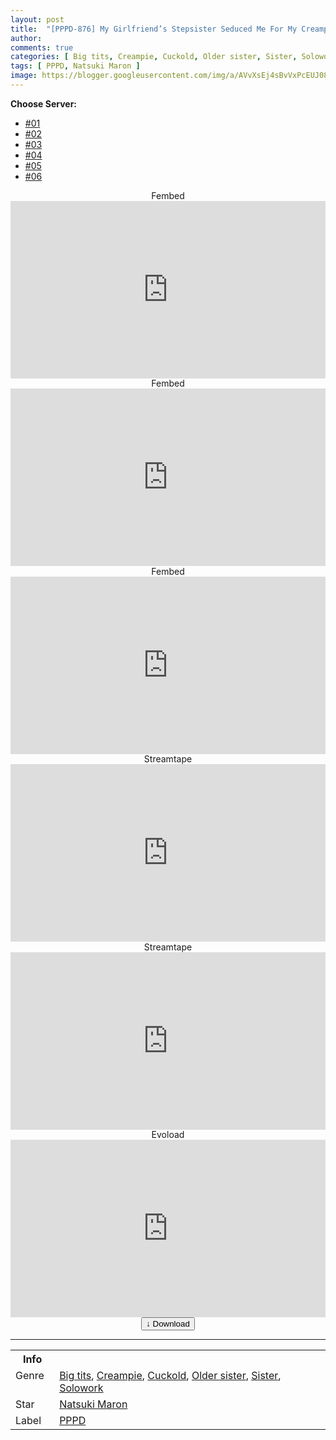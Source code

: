 ```yaml
---
layout: post
title:  "[PPPD-876] My Girlfriend’s Stepsister Seduced Me For My Creampie With Her Big Tits – Maron Natsuki"
author:
comments: true
categories: [ Big tits, Creampie, Cuckold, Older sister, Sister, Solowork ]
tags: [ PPPD, Natsuki Maron ]
image: https://blogger.googleusercontent.com/img/a/AVvXsEj4sBvVxPcEUJ08-9I4T9XylvYF_k-k-u7n3i_ZoeOr-vW7L7bFr3919e2TXjbbUBqD1WwxRFAzdrLMBrzlmykfGDV58CwUruB9E4RdENb7qo8QKWsaw6W7Hya3jeI4cAyaZpG2rmfPhCJUN3lU4IyWEGSJ4C0F_BWq6ic40J9QH9sxkbbJv9VDn5IC=s16000
---
```


<div id="utb">
<b>Choose Server:</b>
<ul id="udltb">
<li><a href="#tab1">#01</a></li>
<li><a href="#tab2">#02</a></li>
<li><a href="#tab3">#03</a></li>
<li><a href="#tab4">#04</a></li>
<li><a href="#tab5">#05</a></li>
<li><a href="#tab6">#06</a></li>
</ul>
<div id="udlctn">
<div id="tab1">
<!--- #01 Start --->
<center>Fembed</center>
<div style="padding-bottom:56.25%; position:relative; display:block; width: 100%">
  <iframe width="100%" height="100%"
    src="https://vid21.vip/v/eemg3t-l2mexn1k"
    frameborder="0" allowfullscreen="" style="position:absolute; top:0; left: 0">
  </iframe>
</div>
<!--- #01 End --->
</div>
<div id="tab2">
<!--- #02 Start --->
<center>Fembed</center>
<div style="padding-bottom:56.25%; position:relative; display:block; width: 100%">
  <iframe width="100%" height="100%"
    src="https://asianclub.tv/v/w5l08unmrkk70d3"
    frameborder="0" allowfullscreen="" style="position:absolute; top:0; left: 0">
  </iframe>
</div>
<!--- #02 End --->
</div>
<div id="tab3">
<!--- #03 Start --->
<center>Fembed</center>
<div style="padding-bottom:56.25%; position:relative; display:block; width: 100%">
  <iframe width="100%" height="100%"
    src="https://diasfem.com/v/nn0p2h2x52r6z7m"
    frameborder="0" allowfullscreen="" style="position:absolute; top:0; left: 0">
  </iframe>
</div>
<!--- #03 End --->
</div>
<div id="tab4">
<!--- #04 Start --->
<center>Streamtape</center>
<div style="padding-bottom:56.25%; position:relative; display:block; width: 100%">
  <iframe width="100%" height="100%"
    src="https://streamtape.com/e/mP3LMXALOpi2jg/PPPD-876.mp4"
    frameborder="0" allowfullscreen="" style="position:absolute; top:0; left: 0">
  </iframe>
</div>
<!--- #04 End --->
</div>
<div id="tab5">
<!--- #05 Start --->
<center>Streamtape</center>
<div style="padding-bottom:56.25%; position:relative; display:block; width: 100%">
  <iframe width="100%" height="100%"
    src="https://streamtape.com/e/bKd2J92Xy7uPgqo"
    frameborder="0" allowfullscreen="" style="position:absolute; top:0; left: 0">
  </iframe>
</div>
<!--- #05 End --->
</div>
<div id="tab6">
<!--- #06 Start --->
<center>Evoload</center>
<div style="padding-bottom:56.25%; position:relative; display:block; width: 100%">
  <iframe width="100%" height="100%"
    src="https://evoload.io/e/knLPMXHsFuVQah"
    frameborder="0" allowfullscreen="" style="position:absolute; top:0; left: 0">
  </iframe>
</div>
<!--- #06 End --->
</div>
</div>
</div>

<center>
<a href="/d/pppd-876">
<button class="btn btn-outline-dark py-2 px-5 d-block w-100 show-comments"><b>&darr;</b> Download</button>
</a>
</center>
<hr />
<table>
  <tr>
    <th>Info</th>
  </tr>
  <tr>
    <td>Genre &nbsp;</td>
    <td> <a href="/categories#Big-tits">Big tits</a>, <a href="/categories#Creampie">Creampie</a>, <a href="/categories#Cuckold">Cuckold</a>, <a href="/categories#Older-sister">Older sister</a>, <a href="/categories#Sister">Sister</a>, <a href="/categories#Solowork">Solowork</a></td>
  </tr>
  <tr>
    <td>Star</td>
    <td> <a href="/tags#Natsuki-Maron">Natsuki Maron</a></td>
  </tr>
  <tr>
    <td>Label</td>
    <td> <a href="/tags#PPPD">PPPD</a></td>
  </tr>
</table>
